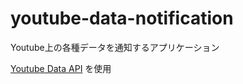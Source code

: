 # youtube-data-notification
Youtube上の各種データを通知するアプリケーション

[Youtube Data API](https://developers.google.com/youtube/v3/getting-started?hl=ja) を使用
